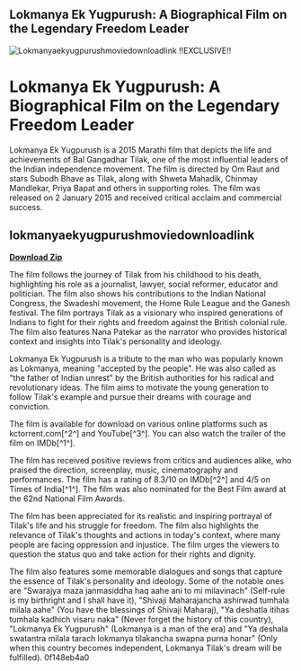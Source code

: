 ## Lokmanya Ek Yugpurush: A Biographical Film on the Legendary Freedom Leader

 
![Lokmanyaekyugpurushmoviedownloadlink !!EXCLUSIVE!!](https://image.jimcdn.com/app/cms/image/transf/none/path/s8360056a322b37d8/image/i7d837c59a83051f1/version/1322566818/image.jpg)

 
# Lokmanya Ek Yugpurush: A Biographical Film on the Legendary Freedom Leader
 
Lokmanya Ek Yugpurush is a 2015 Marathi film that depicts the life and achievements of Bal Gangadhar Tilak, one of the most influential leaders of the Indian independence movement. The film is directed by Om Raut and stars Subodh Bhave as Tilak, along with Shweta Mahadik, Chinmay Mandlekar, Priya Bapat and others in supporting roles. The film was released on 2 January 2015 and received critical acclaim and commercial success.
 
## lokmanyaekyugpurushmoviedownloadlink


[**Download Zip**](https://www.google.com/url?q=https%3A%2F%2Ftinurll.com%2F2tKBZN&sa=D&sntz=1&usg=AOvVaw0pCSCYv25fHhYsSVImqUH6)

 
The film follows the journey of Tilak from his childhood to his death, highlighting his role as a journalist, lawyer, social reformer, educator and politician. The film also shows his contributions to the Indian National Congress, the Swadeshi movement, the Home Rule League and the Ganesh festival. The film portrays Tilak as a visionary who inspired generations of Indians to fight for their rights and freedom against the British colonial rule. The film also features Nana Patekar as the narrator who provides historical context and insights into Tilak's personality and ideology.
 
Lokmanya Ek Yugpurush is a tribute to the man who was popularly known as Lokmanya, meaning "accepted by the people". He was also called as "the father of Indian unrest" by the British authorities for his radical and revolutionary ideas. The film aims to motivate the young generation to follow Tilak's example and pursue their dreams with courage and conviction.
 
The film is available for download on various online platforms such as kctorrent.com[^2^] and YouTube[^3^]. You can also watch the trailer of the film on IMDb[^1^].
  
The film has received positive reviews from critics and audiences alike, who praised the direction, screenplay, music, cinematography and performances. The film has a rating of 8.3/10 on IMDb[^2^] and 4/5 on Times of India[^1^]. The film was also nominated for the Best Film award at the 62nd National Film Awards.
 
The film has been appreciated for its realistic and inspiring portrayal of Tilak's life and his struggle for freedom. The film also highlights the relevance of Tilak's thoughts and actions in today's context, where many people are facing oppression and injustice. The film urges the viewers to question the status quo and take action for their rights and dignity.
 
The film also features some memorable dialogues and songs that capture the essence of Tilak's personality and ideology. Some of the notable ones are "Swarajya maza janmasiddha haq aahe ani to mi milavinach" (Self-rule is my birthright and I shall have it), "Shivaji Maharajancha ashirwad tumhala milala aahe" (You have the blessings of Shivaji Maharaj), "Ya deshatla itihas tumhala kadhich visaru naka" (Never forget the history of this country), "Lokmanya Ek Yugpurush" (Lokmanya is a man of the era) and "Ya deshala swatantra milala tarach lokmanya tilakancha swapna purna honar" (Only when this country becomes independent, Lokmanya Tilak's dream will be fulfilled).
 0f148eb4a0
